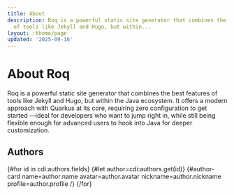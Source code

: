```yaml
---
title: About
description: Roq is a powerful static site generator that combines the best features
  of tools like Jekyll and Hugo, but within...
layout: :theme/page
updated: '2025-09-16'
---
```


# About Roq

Roq is a powerful static site generator that combines the best features of tools like Jekyll and Hugo, but within the Java ecosystem. It offers a modern approach with Quarkus at its core, requiring zero configuration to get started —ideal for developers who want to jump right in, while still being flexible enough for advanced users to hook into Java for deeper customization.

## Authors

<div class="authors">
  <!-- authors.yml is in the data/ -->
  {#for id in cdi:authors.fields}
    {#let author=cdi:authors.get(id)}
    <!-- the author-card tag is defined in the default Roq theme -->
    {#author-card name=author.name avatar=author.avatar nickname=author.nickname profile=author.profile /}
  {/for}
</div>

